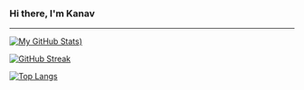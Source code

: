 ### Hi there, I'm Kanav

---

[![My GitHub Stats](https://github-readme-stats.vercel.app/api?username=kanavgoyal781&show_icons=true&theme=radical&hide=stars,issues,contribs))](https://github.com/anuraghazra/github-readme-stats)

[![GitHub Streak](https://github-readme-streak-stats.herokuapp.com/?user=kanavgoyal781&theme=radical)](https://git.io/streak-stats)

[![Top Langs](https://github-readme-stats.vercel.app/api/top-langs/?username=kanavgoyal781&layout=compact&theme=radical)](https://github.com/anuraghazra/github-readme-stats)
